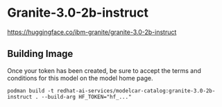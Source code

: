 # Granite-3.0-2b-instruct

https://huggingface.co/ibm-granite/granite-3.0-2b-instruct

## Building Image

Once your token has been created, be sure to accept the terms and conditions for this model on the model home page.

```
podman build -t redhat-ai-services/modelcar-catalog:granite-3.0-2b-instruct . --build-arg HF_TOKEN="hf_..."
```
